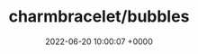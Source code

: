 ---
title: "charmbracelet/bubbles"
link: "https://github.com/charmbracelet/bubbles"
date: "2022-06-20 10:00:07 +0000"
description: "TUI components for Bubble Tea 🍡"
category: "github"
---
